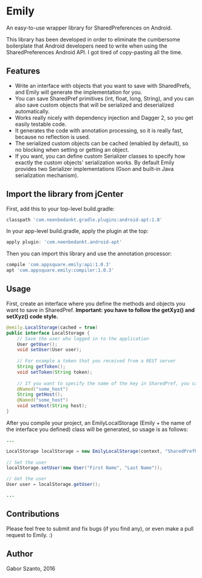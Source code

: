 # Emily
An easy-to-use wrapper library for SharedPreferences on Android.

This library has been developed in order to eliminate the cumbersome boilerplate that Android developers need to write when using the SharedPreferences Android API.
I got tired of copy-pasting all the time.

## Features
  - Write an interface with objects that you want to save with SharedPrefs, and Emily will generate the implementation for you.
  - You can save SharedPref primitives (int, float, long, String), and you can also save custom objects that will be serialized and deserialized automatically.
  - Works really nicely with dependency injection and Dagger 2, so you get easily testable code.
  - It generates the code with annotation processing, so it is really fast, because no reflection is used.
  - The serialized custom objects can be cached (enabled by default), so no blocking when setting or getting an object.
  - If you want, you can define custom Serializer classes to specify how exactly the custom objects' serialization works. By default Emily provides two Serializer implementations (Gson and built-in Java serialization mechanism).

## Import the library from jCenter
First, add this to your top-level build.gradle:
```gradle
classpath 'com.neenbedankt.gradle.plugins:android-apt:1.8'
```

In your app-level build.gradle, apply the plugin at the top:
```gradle
apply plugin: 'com.neenbedankt.android-apt'
```

Then you can import this library and use the annotation processor:
```gradle
compile 'com.appsquare.emily:api:1.0.3'
apt 'com.appsquare.emily:compiler:1.0.3'
```

## Usage

First, create an interface where you define the methods and objects you want to save in SharedPref. **Important: you have to follow the getXyz() and setXyz() code style.**
```java
@emily.LocalStorage(cached = true)
public interface LocalStorage {
    // Save the user who logged in to the application
    User getUser();
    void setUser(User user);
    
    // For example a token that you received from a REST server
    String getToken();
    void setToken(String token);
    
    // If you want to specify the name of the key in SharedPref, you can do this:
    @Named("some_host")
    String getHost();
    @Named("some_host")
    void setHost(String host);    
}
```

After you compile your project, an EmilyLocalStorage (Emily + the name of the interface you defined) class will be generated, so usage is as follows:

```java
...

LocalStorage localStorage = new EmilyLocalStorage(context, "SharedPrefName", new GsonSerializer(gson));
        
// Set the user
localStorage.setUser(new User("First Name", "Last Name"));

// Get the user
User user = localStorage.getUser();

...
```

## Contributions
Please feel free to submit and fix bugs (if you find any), or even make a pull request to Emily. :)

## Author
Gabor Szanto, 2016

